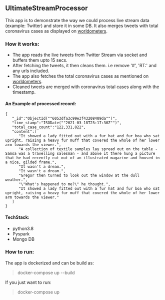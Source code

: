 ## UltimateStreamProcessor

This app is to demonstrate the way we could process live stream data (example: Twitter) and store it in some DB.
It also merges tweets with total coronavirus cases as displayed on [worldometers](https://www.worldometers.info/coronavirus/).

### How it works:
- The app reads the live tweets from Twitter Stream via socket and buffers them upto 15 secs.
- After fetching the tweets, it then cleans them. i.e remove '#', 'RT:' and any urls included.
- The app also fetches the total coronavirus cases as mentioned on [worldometers](https://www.worldometers.info/coronavirus/).
- Cleaned tweets are merged with coronavirus total cases along with the timestamp.

#### An Example of processed record:
~~~
{
   "_id":"ObjectId(""6053dfa3c99e3f43208409da"")",
   "time_stamp":"ISODate(""2021-03-18T23:17:30Z"")",
   "total_case_count":"122,331,822",
   "content":[
      "It showed a lady fitted out with a fur hat and fur boa who sat upright, raising a heavy fur muff that covered the whole of her lower arm towards the viewer.",
      "A collection of textile samples lay spread out on the table - Samsa was a travelling salesman - and above it there hung a picture that he had recently cut out of an illustrated magazine and housed in a nice, gilded frame.",
      "It wasn't a dream.",
      "It wasn't a dream.",
      "Gregor then turned to look out the window at the dull weather.",
      "\"What's happened to me?\" he thought.",
      "It showed a lady fitted out with a fur hat and fur boa who sat upright, raising a heavy fur muff that covered the whole of her lower arm towards the viewer."
   ]
}
~~~

#### TechStack:
 - python3.8
 - Pyspark
 - Mongo DB
 
### How to run:
The app is dockerized and can be build as:
> docker-compose up --build

If you just want to run:
> docker-compose up
